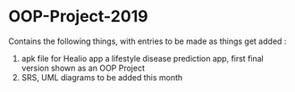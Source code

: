 # OOP-Project-2019

Contains the following things, with entries to be made as things get added :
1. apk file for Healio app
    a lifestyle disease prediction app, first final version shown as an OOP Project
2. SRS, UML diagrams
    to be added this month

